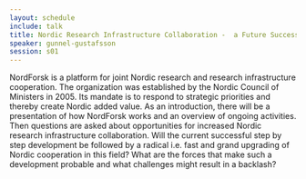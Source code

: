 ```yaml
---
layout: schedule
include: talk
title: Nordic Research Infrastructure Collaboration -  a Future Success Story?
speaker: gunnel-gustafsson
session: s01
---
```


NordForsk is a platform for joint Nordic research and research infrastructure
cooperation. The organization was established by the Nordic Council of Ministers
in 2005. Its mandate is to respond to strategic priorities and thereby create
Nordic added value. As an introduction, there will be a presentation of how
NordForsk works and an overview of ongoing activities. Then questions are asked
about opportunities for increased Nordic research infrastructure collaboration.
Will the current successful step by step development be followed by a radical
i.e. fast and grand upgrading of Nordic cooperation in this field? What are the
forces that make such a development probable and what challenges might result in
a backlash?

